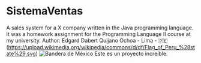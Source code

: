 # SistemaVentas
A sales system for a X company written in the Java programming language. It was a homework assignment for the Programming Language II course at my university.
Author:
Edgard Dabert Quijano Ochoa - Lima - 🇵🇪 (https://upload.wikimedia.org/wikipedia/commons/d/df/Flag_of_Peru_%28state%29.svg)
![Bandera de México](https://upload.wikimedia.org/wikipedia/commons/f/fc/Flag_of_Mexico.svg) Este es un proyecto increíble.
